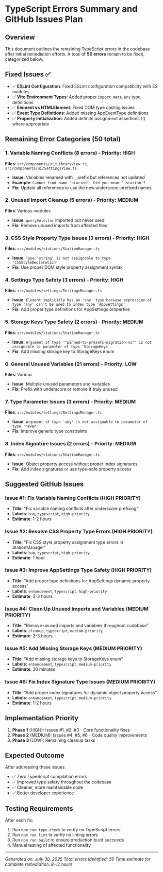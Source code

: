 # TypeScript Errors Summary and GitHub Issues Plan

## Overview
This document outlines the remaining TypeScript errors in the codebase after initial remediation efforts. A total of **50 errors** remain to be fixed, categorized below.

## Fixed Issues ✅
- ✅ **ESLint Configuration**: Fixed ESLint configuration compatibility with ES modules
- ✅ **Vite Environment Types**: Added proper `import.meta.env` type definitions
- ✅ **Element vs HTMLElement**: Fixed DOM type casting issues
- ✅ **Event Type Definitions**: Added missing AppEventType definitions
- ✅ **Property Initialization**: Added definite assignment assertions (!) where appropriate

## Remaining Error Categories (50 total)

### 1. **Variable Naming Conflicts** (8 errors) - Priority: HIGH
**Files**: `src/components/ui/LibraryView.ts`, `src/components/ui/SettingsView.ts`
- **Issue**: Variables renamed with `_` prefix but references not updated
- **Example**: `Cannot find name 'station'. Did you mean '_station'?`
- **Fix**: Update all references to use the new underscore-prefixed names

### 2. **Unused Import Cleanup** (5 errors) - Priority: MEDIUM  
**Files**: Various modules
- **Issue**: `querySelector` imported but never used
- **Fix**: Remove unused imports from affected files

### 3. **CSS Style Property Type Issues** (3 errors) - Priority: HIGH
**Files**: `src/modules/stations/StationManager.ts`
- **Issue**: `Type 'string' is not assignable to type 'CSSStyleDeclaration'`
- **Fix**: Use proper DOM style property assignment syntax

### 4. **Settings Type Safety** (3 errors) - Priority: HIGH
**Files**: `src/modules/settings/SettingsManager.ts`
- **Issue**: `Element implicitly has an 'any' type because expression of type 'any' can't be used to index type 'AppSettings'`
- **Fix**: Add proper type definitions for AppSettings properties

### 5. **Storage Keys Type Safety** (2 errors) - Priority: MEDIUM
**Files**: `src/modules/stations/StationManager.ts`
- **Issue**: `Argument of type '"pinned-to-presets-migration-v1"' is not assignable to parameter of type 'StorageKeys'`
- **Fix**: Add missing storage key to StorageKeys enum

### 6. **General Unused Variables** (21 errors) - Priority: LOW
**Files**: Various
- **Issue**: Multiple unused parameters and variables
- **Fix**: Prefix with underscore or remove if truly unused

### 7. **Type Parameter Issues** (3 errors) - Priority: MEDIUM
**Files**: `src/modules/settings/SettingsManager.ts`
- **Issue**: `Argument of type 'any' is not assignable to parameter of type 'never'`
- **Fix**: Improve generic type constraints

### 8. **Index Signature Issues** (2 errors) - Priority: MEDIUM
**Files**: `src/modules/stations/StationManager.ts`
- **Issue**: Object property access without proper index signatures
- **Fix**: Add index signatures or use type-safe property access

## Suggested GitHub Issues

### Issue #1: Fix Variable Naming Conflicts (HIGH PRIORITY)
- **Title**: "Fix variable naming conflicts after underscore prefixing"
- **Labels**: `bug`, `typescript`, `high-priority`
- **Estimate**: 1-2 hours

### Issue #2: Resolve CSS Property Type Errors (HIGH PRIORITY)  
- **Title**: "Fix CSS style property assignment type errors in StationManager"
- **Labels**: `bug`, `typescript`, `high-priority`
- **Estimate**: 1 hour

### Issue #3: Improve AppSettings Type Safety (HIGH PRIORITY)
- **Title**: "Add proper type definitions for AppSettings dynamic property access"
- **Labels**: `enhancement`, `typescript`, `high-priority`
- **Estimate**: 2-3 hours

### Issue #4: Clean Up Unused Imports and Variables (MEDIUM PRIORITY)
- **Title**: "Remove unused imports and variables throughout codebase"
- **Labels**: `cleanup`, `typescript`, `medium-priority`
- **Estimate**: 2-3 hours

### Issue #5: Add Missing Storage Keys (MEDIUM PRIORITY)
- **Title**: "Add missing storage keys to StorageKeys enum"
- **Labels**: `enhancement`, `typescript`, `medium-priority`  
- **Estimate**: 30 minutes

### Issue #6: Fix Index Signature Type Issues (MEDIUM PRIORITY)
- **Title**: "Add proper index signatures for dynamic object property access"
- **Labels**: `enhancement`, `typescript`, `medium-priority`
- **Estimate**: 1-2 hours

## Implementation Priority

1. **Phase 1** (HIGH): Issues #1, #2, #3 - Core functionality fixes
2. **Phase 2** (MEDIUM): Issues #4, #5, #6 - Code quality improvements  
3. **Phase 3** (LOW): Remaining cleanup tasks

## Expected Outcome
After addressing these issues:
- ✅ Zero TypeScript compilation errors
- ✅ Improved type safety throughout the codebase
- ✅ Cleaner, more maintainable code
- ✅ Better developer experience

## Testing Requirements
After each fix:
1. Run `npm run type-check` to verify no TypeScript errors
2. Run `npm run lint` to verify no linting errors  
3. Run `npm run build` to ensure production build succeeds
4. Manual testing of affected functionality

---
*Generated on: July 30, 2025*
*Total errors identified: 50*
*Time estimate for complete remediation: 8-12 hours*